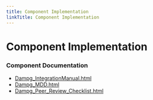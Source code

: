 ```yaml
---
title: Component Implementation
linkTitle: Component Implementation
---
```


# Component Implementation
### Component Documentation

- [Dampg_IntegrationManual.html](doc/Dampg_IntegrationManual.html)
- [Dampg_MDD.html](doc/Dampg_MDD.html)
- [Dampg_Peer_Review_Checklist.html](doc/Dampg_Peer_Review_Checklist.html)

